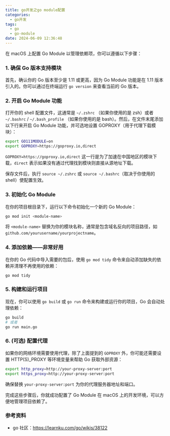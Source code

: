 ```yaml
---
title: go开发之go module配置
categories:
  - go开发
tags:
  - go
  - go-module
date: 2024-06-09 12:36:48
---
```

在 macOS 上配置 Go Module 以管理依赖项，你可以遵循以下步骤：

### 1. 确保 Go 版本支持模块

首先，确认你的 Go 版本至少是 1.11 或更高，因为 Go Module 功能是在 1.11 版本引入的。你可以通过在终端运行 `go version` 来查看当前的 Go 版本。

### 2. 开启 Go Module 功能

打开你的 shell 配置文件，这通常是 `~/.zshrc` （如果你使用的是 zsh）或者 `~/.bashrc` / `~/.bash_profile` （如果你使用的是 bash）。然后，在文件末尾添加以下行来开启 Go Module 功能，并可选地设置 GOPROXY（用于代理下载模块）：

```sh
export GO111MODULE=on
export GOPROXY=https://goproxy.io,direct
```

`GOPROXY=https://goproxy.io,direct` 这一行是为了加速在中国地区的模块下载，`direct` 表示如果没有通过代理找到模块则直接从源地址下载。

保存文件后，执行 `source ~/.zshrc` 或 `source ~/.bashrc`（取决于你使用的 shell）使配置生效。

### 3. 初始化 Go Module

在你的项目根目录下，运行以下命令初始化一个新的 Go Module：

```sh
go mod init <module-name>
```

将 `<module-name>` 替换为你的模块名称，通常是包含域名反向的项目路径，如 `github.com/yourusername/yourprojectname`。

### 4. 添加依赖——非常好用

在你的 Go 代码中导入需要的包后，使用 `go mod tidy` 命令来自动添加缺失的依赖并清理不再使用的依赖：

```sh
go mod tidy
```

### 5. 构建和运行项目

现在，你可以使用 `go build` 或 `go run` 命令来构建或运行你的项目，Go 会自动处理依赖：

```sh
go build
# 或者
go run main.go
```

### 6. (可选) 配置代理

如果你的网络环境需要使用代理，除了上面提到的 `GOPROXY` 外，你可能还需要设置 HTTP(S)_PROXY 等环境变量来帮助 Go 获取外部资源：

```sh
export http_proxy=http://your-proxy-server:port
export https_proxy=http://your-proxy-server:port
```

确保替换 `your-proxy-server:port` 为你的代理服务器地址和端口。

完成这些步骤后，你就成功配置了 Go Module 在 macOS 上的开发环境，可以方便地管理项目依赖了。

### 参考资料

- go 社区：https://learnku.com/go/wikis/38122

